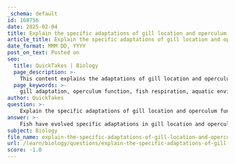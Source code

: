```yaml
---
_schema: default
id: 168756
date: 2025-02-04
title: Explain the specific adaptations of gill location and operculum function in fish.
article_title: Explain the specific adaptations of gill location and operculum function in fish.
date_format: MMM DD, YYYY
post_on_text: Posted on
seo:
  title: QuickTakes | Biology
  page_description: >-
    This content explains the adaptations of gill location and operculum function in fish, highlighting their roles in enhancing respiratory efficiency and survival in aquatic environments.
  page_keywords: >-
    gill adaptation, operculum function, fish respiration, aquatic environments, gas exchange, counter-current exchange, gill structure, water flow regulation, biodiversity, evolutionary biology
author: QuickTakes
question: >-
    Explain the specific adaptations of gill location and operculum function in fish.
answer: >-
    Fish have evolved specific adaptations in gill location and operculum function that enhance their respiratory efficiency and overall survival in aquatic environments. Here’s a detailed explanation of these adaptations:\n\n### Gill Location\n1. **Positioning**: Gills are located on either side of a fish's head, typically beneath the operculum. This positioning allows for efficient water flow over the gills as the fish swims. The proximity to the mouth facilitates the intake of water, which is then directed over the gill surfaces for gas exchange.\n\n2. **Gill Structure**: The gills consist of multiple gill arches, each bearing numerous filaments and lamellae. This structure significantly increases the surface area available for gas exchange, allowing fish to extract oxygen from water effectively. The arrangement of gill filaments also promotes counter-current exchange, where water flows in the opposite direction to blood flow, maximizing oxygen uptake.\n\n### Operculum Function\n1. **Protection**: The operculum serves as a protective cover for the gills, shielding them from physical damage and environmental hazards. This structure is crucial for maintaining the integrity of the delicate gill tissues.\n\n2. **Water Flow Regulation**: The operculum plays a vital role in the respiratory process. When a fish opens its mouth to take in water, it simultaneously lowers the operculum. This action creates a pressure difference that facilitates the flow of water over the gills. The operculum can also close to help maintain pressure and ensure that water continues to flow over the gills even when the fish is not actively swimming.\n\n3. **Dissection and Observation**: During dissection, the operculum is often cut to expose the gills for study. This allows researchers to observe the number of gill arches, their structure, and coloration, which are indicative of the fish's respiratory adaptations.\n\n### Summary\nThe adaptations of gill location and operculum function in fish are critical for efficient respiration in aquatic environments. The strategic positioning of gills, combined with the protective and functional role of the operculum, enables fish to meet their oxygen requirements effectively, even in varying water conditions. Understanding these adaptations is essential for studying fish biology and their evolutionary adaptations to different habitats.
subject: Biology
file_name: explain-the-specific-adaptations-of-gill-location-and-operculum-function-in-fish.md
url: /learn/biology/questions/explain-the-specific-adaptations-of-gill-location-and-operculum-function-in-fish
score: -1.0
---
```


&nbsp;